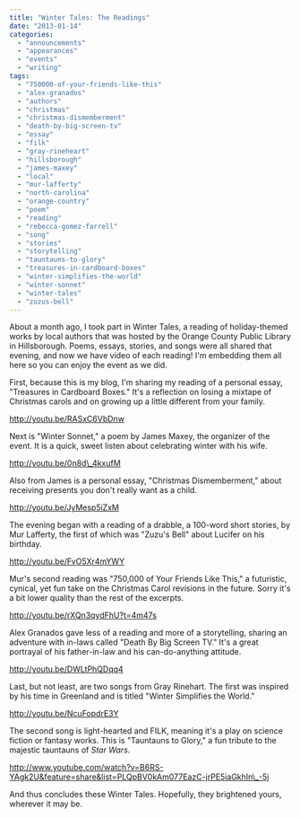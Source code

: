 ```yaml
---
title: "Winter Tales: The Readings"
date: "2013-01-14"
categories: 
  - "announcements"
  - "appearances"
  - "events"
  - "writing"
tags: 
  - "750000-of-your-friends-like-this"
  - "alex-granados"
  - "authors"
  - "christmas"
  - "christmas-dismemberment"
  - "death-by-big-screen-tv"
  - "essay"
  - "filk"
  - "gray-rineheart"
  - "hillsborough"
  - "james-maxey"
  - "local"
  - "mur-lafferty"
  - "north-carolina"
  - "orange-country"
  - "poem"
  - "reading"
  - "rebecca-gomez-farrell"
  - "song"
  - "stories"
  - "storytelling"
  - "tauntauns-to-glory"
  - "treasures-in-cardboard-boxes"
  - "winter-simplifies-the-world"
  - "winter-sonnet"
  - "winter-tales"
  - "zuzus-bell"
---
```


About a month ago, I took part in Winter Tales, a reading of holiday-themed works by local authors that was hosted by the Orange County Public Library in Hillsborough. Poems, essays, stories, and songs were all shared that evening, and now we have video of each reading! I'm embedding them all here so you can enjoy the event as we did.

First, because this is my blog, I'm sharing my reading of a personal essay, "Treasures in Cardboard Boxes." It's a reflection on losing a mixtape of Christmas carols and on growing up a little different from your family.

http://youtu.be/RASxC6VbDnw

Next is "Winter Sonnet," a poem by James Maxey, the organizer of the event. It is a quick, sweet listen about celebrating winter with his wife.

http://youtu.be/0n8d\_4kxufM

Also from James is a personal essay, "Christmas Dismemberment," about receiving presents you don't really want as a child.

http://youtu.be/JyMesp5iZxM

The evening began with a reading of a drabble, a 100-word short stories, by Mur Lafferty, the first of which was "Zuzu's Bell" about Lucifer on his birthday.

http://youtu.be/FvO5Xr4mYWY

Mur's second reading was "750,000 of Your Friends Like This," a futuristic, cynical, yet fun take on the Christmas Carol revisions in the future. Sorry it's a bit lower quality than the rest of the excerpts.

http://youtu.be/rXQn3qydFhU?t=4m47s

Alex Granados gave less of a reading and more of a storytelling, sharing an adventure with in-laws called "Death By Big Screen TV." It's a great portrayal of his father-in-law and his can-do-anything attitude.

http://youtu.be/DWLtPhQDqq4

Last, but not least, are two songs from Gray Rinehart. The first was inspired by his time in Greenland and is titled "Winter Simplifies the World."

http://youtu.be/NcuFopdrE3Y

The second song is light-hearted and FILK, meaning it's a play on science fiction or fantasy works. This is "Tauntauns to Glory," a fun tribute to the majestic tauntauns of _Star Wars_.

http://www.youtube.com/watch?v=B6RS-YAgk2U&feature=share&list=PLQpBV0kAm077EazC-jrPE5iaGkhIn\_-5j

And thus concludes these Winter Tales. Hopefully, they brightened yours, wherever it may be.
